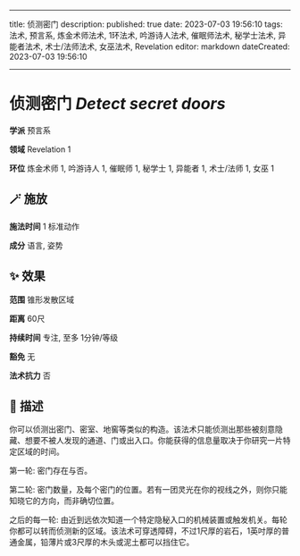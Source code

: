 
---
title: 侦测密门
description: 
published: true
date: 2023-07-03 19:56:10
tags: 法术, 预言系, 炼金术师法术, 1环法术, 吟游诗人法术, 催眠师法术, 秘学士法术, 异能者法术, 术士/法师法术, 女巫法术, Revelation
editor: markdown
dateCreated: 2023-07-03 19:56:10

---

# **侦测密门** *Detect secret doors*

**学派** 预言系 

**领域** Revelation 1

**环位** 炼金术师 1, 吟游诗人 1, 催眠师 1, 秘学士 1, 异能者 1, 术士/法师 1, 女巫 1

## 🪄 施放

**施法时间** 1 标准动作

**成分** 语言, 姿势

## ✨ 效果  

**范围** 锥形发散区域

**距离** 60尺  

**持续时间** 专注, 至多 1分钟/等级 

**豁免** 无

**法术抗力** 否

## 📖 描述

你可以侦测出密门、密室、地窖等类似的构造。该法术只能侦测出那些被刻意隐藏、想要不被人发现的通道、门或出入口。你能获得的信息量取决于你研究一片特定区域的时间。

第一轮: 密门存在与否。

第二轮: 密门数量，及每个密门的位置。若有一团灵光在你的视线之外，则你只能知晓它的方向，而非确切位置。

之后的每一轮: 由近到远依次知道一个特定隐秘入口的机械装置或触发机关。每轮你都可以转而侦测新的区域。该法术可穿透障碍，不过1尺厚的岩石，1英吋厚的普通金属，铅薄片或3尺厚的木头或泥土都可以挡住它。
    